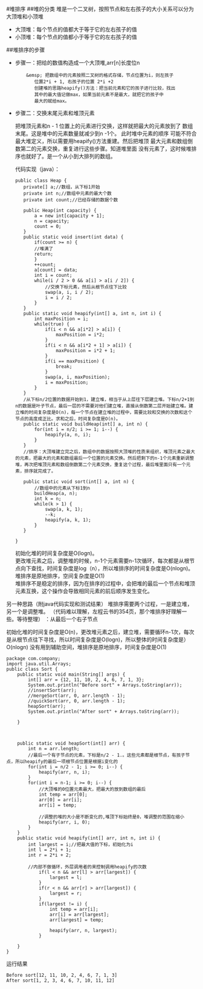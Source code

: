 #堆排序
##堆的分类
堆是一个二叉树，按照节点和左右孩子的大小关系可以分为大顶堆和小顶堆

- 大顶堆：每个节点的值都大于等于它的左右孩子的值
- 小顶堆：每个节点的值都小于等于它的左右孩子的值

##堆排序的步骤

- 步骤一：把给的数值构造成一个大顶堆,arr[n]长度位n

          &emsp; 把数组中的元素按照二叉树的格式存储，节点位置为i，则左孩子
             位置2*i + 1, 右孩子的位置 2*i +2
             创建堆的思路heapify()方法：把当前元素和它的孩子进行比较，找出
             其中的最大值记做max，如果当前元素不是最大，就把它的孩子中
             最大的赋给max。

        

- 步骤二：交换末尾元素和堆顶元素
    
    把堆顶元素和n - 1 位置上的元素进行交换，这样就把最大的元素放到了
    数组末尾。这是堆中的元素数量就减少到n -1个。  此时堆中元素的顺序
    可能不符合最大堆定义，所以需要用heapify()方法重建。然后把堆顶
    最大元素和数组倒数第二的元素交换，重复进行这些步骤。知道堆里面
    没有元素了，这时候堆排序也就好了。是一个从小到大排列的数组。

    代码实现（java）：
    

    ```
   public class Heap {
       private[] a;//数组，从下标1开始
       private int n;//数组中元素的最大个数
       private int count;//已经存储的数据个数
       
       public Heap(int capacity) {
           a = new int[capacity + 1];
           n = capacity;
           count = 0;
       }
       public static void insert(int data) {
           if(count >= n) {
           //堆满了
           return;
           }
           ++count;
           a[count] = data;
           int i = count;
           while(i / 2 > 0 && a[i] > a[i / 2]) {
               //交换下标元素，然后从根节点往下比较
               swap(a, i, i / 2);
               i = i / 2;
           }
       }
       public static void heapify(int[] a, int n, int i) {
           int maxPosition = i;
           while(true) {
               if(i < n && a[i*2] > a[i]) {
                   maxPosition = i*2;
               }
               if(i < n && a[i*2 + 1] > a[i]) {
                   maxPosition = i*2 + 1;
               }
               if(i == maxPosition) {
                   break;
               }
               swap(a, i, maxPosition);
               i = maxPosition;
           }
       }
       /从下标n/2位置的数据开始到1，建立堆，相当于从上层往下层建立堆。下标n/2+1到n的数据是叶子节点，最后一层的不需要对他们建立堆，直接从倒数第二层开始建立堆。建立堆的时间复杂度是O(n)，每一个节点在建立堆的过程中，需要比较和交换的次数和这个节点的高度成正比。求和之后，时间复杂度是O(n)。
       public static void buildHeap(int[] a, int n) {
           for(int i = n/2; i >= 1; i--) {
               heapify(a, n, i);
           }
       }
       //排序：大顶堆建立完之后，数组中的数据按照大顶堆的性质来组织，堆顶元素之最大的元素，把最大的元素和数组最后一个位置的元素交换。然后把剩下的n-1个元素重新调整堆，再次把堆顶元素和数组倒数第二个元素交换，重复这个过程，最后堆里面只有一个元素，排序就完成了。
           
       public static void sort(int[] a, int n) {
           //数组中的元素从下标1到n
           buildHeap(a, n);
           int k = n;
           while(k > 1) {
               swap(a, k, 1);
               --k;
               heapify(a, k, 1);
           }
       }
       
   }
    ```
    初始化堆的时间复杂度是O(logn)。   
    更改堆元素之后，调整堆的时候，n-1个元素需要n-1次循环，每次都是从根节点向下查找，时间复杂度是log（n），所以堆排序的时间复杂度是O(nlogn)。    
    堆排序是原地排序，空间复杂度是O(1)    
    堆排序不是稳定的排序，因为在排序的过程中，会把堆的最后一个节点和堆顶元素互换，这个操作会导致相同元素的前后顺序发生变化。
    
    
    
    
    
另一种思路（附java代码实现和测试结果）
堆排序需要两个过程，一是建立堆，另一个是调整堆。  （代码难以理解，左程云书的354页，那个堆排序好理解一些。等待整理）   ：从最后一个右子节点

初始化堆的时间复杂度是O(n)，更改堆元素之后，建立堆，需要循环n-1次，每次是从根节点往下寻找，所以时间复杂度是O(logn)，所以整体的时间复杂度是）O(nlogn)       没有用到辅助空间，堆排序是原地排序，时间复杂度是O(1)  

```
package com.company;
import java.util.Arrays;
public class Sort {
    public static void main(String[] args) {
        int[] arr = {12, 11, 10, 2, 4, 6, 7, 1, 3};
        System.out.println("Before sort" + Arrays.toString(arr));
        //insertSort(arr);
        //mergeSort(arr, 0, arr.length - 1);
        //quickSort(arr, 0, arr.length - 1);
        heapSort(arr);
        System.out.println("After sort" + Arrays.toString(arr));

    }
    

    
    public static void heapSort(int[] arr) {
        int n = arr.length;
        //最后一个有子节点的元素，下标是n/2 - 1.。这些元素都是根节点，有孩子节点，所以heapify的最后一项根节点位置是根据i变化的
        for(int i = n/2 - 1; i >= 0; i--) {
            heapify(arr, n, i);
        }
        for(int i = n-1; i >= 0; i--) {
            //大顶堆的0位置元素最大，把最大的放到数组的最后
            int temp = arr[0];
            arr[0] = arr[i];
            arr[i] = temp;

            //调整的堆的大小是不断变化的,堆顶下标始终是0，堆调整的范围在缩小
            heapify(arr, i, 0);
        }
    }
    public static void heapify(int[] arr, int n, int i) {
        int largest = i;//把最大值的下标，初始化为i
        int l = 2*i + 1;
        int r = 2*i + 2;

        //内部不做循环，外层调用者的来控制调用heapify的次数
            if(l < n && arr[l] > arr[largest]) {
                largest = l;
            }
            if(r < n && arr[r] > arr[largest]) {
                largest = r;
            }
            if(largest != i) {
                int temp = arr[i];
                arr[i] = arr[largest];
                arr[largest] = temp;

                heapify(arr, n, largest);
            }

    }
}

```
运行结果
```
Before sort[12, 11, 10, 2, 4, 6, 7, 1, 3]
After sort[1, 2, 3, 4, 6, 7, 10, 11, 12]
```    
